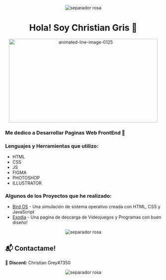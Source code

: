<div align="center"><img src="https://user-images.githubusercontent.com/74702918/114761784-304f1180-9d1e-11eb-9159-4161aa4d03e6.png" border="0" alt="separador rosa" /></div>

<h1 align="center"> Hola! Soy Christian Gris 👋 </h1>

<div align="center" ><img width="480" height="270" src="https://media.giphy.com/media/836HiJc7pgzy8iNXCn/giphy.gif" border="0" alt="animated-line-image-0125" /></div>

### Me dedico a Desarrollar Paginas Web FrontEnd :rocket:

### Lenguajes y Herramientas que utilizo:

- HTML
- CSS
- JS
- FIGMA
- PHOTOSHOP
- ILLUSTRATOR


### Algunos de los Proyectos que he realizado: 

* [Bird OS](https://github.com/ChristianGris/Bird-OS) - Una simulación de sistema operativo creada con HTML, CSS y JavaScript
* [Exodia](https://github.com/ChristianGris/Exodia) - Una pagina de descarga de Videojuegos y Programas con buen diseño!

<div align="center"><img src="https://user-images.githubusercontent.com/74702918/114761784-304f1180-9d1e-11eb-9159-4161aa4d03e6.png" border="0" alt="separador rosa" /></div>

## :mailbox_with_mail: Contactame! 
:white_flower: **Discord:** Christian Grey#7350

<div align="center"><img src="https://user-images.githubusercontent.com/74702918/114761784-304f1180-9d1e-11eb-9159-4161aa4d03e6.png" border="0" alt="separador rosa" /></div>




<!--
**ChristianGris/ChristianGris** is a ✨ _special_ ✨ repository because its `README.md` (this file) appears on your GitHub profile.

Here are some ideas to get you started:

- 🔭 I’m currently working on ...
- 🌱 I’m currently learning ...
- 👯 I’m looking to collaborate on ...
- 🤔 I’m looking for help with ...
- 💬 Ask me about ...
- 📫 How to reach me: ...
- 😄 Pronouns: ...
- ⚡ Fun fact: ...
-->
